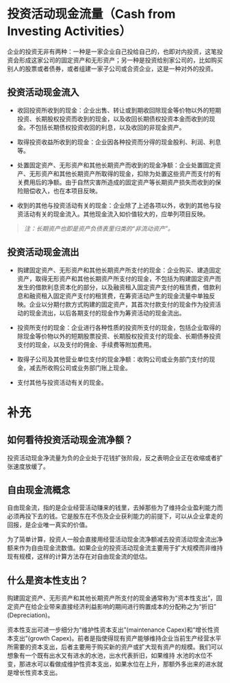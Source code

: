 # 投资活动现金流量（Cash from Investing Activities）

企业的投资无非有两种：一种是一家企业自己投给自己的，也即对内投资，这笔投资会形成这家公司的固定资产和无形资产；另一种是投资给别家公司的，比如购买别人的股票或者债券，或者组建一家子公司或合资企业，这是一种对外的投资。


## 投资活动现金流入

- 收回投资所收到的现金：企业出售、转让或到期收回除现金等价物以外的短期投资、长期股权投资而收到的现金，以及收回长期债权投资本金而收到的现金。不包括长期债权投资收回的利息，以及收回的非现金资产。

- 取得投资收益所收到的现金：企业因各种投资而分得的现金股利、利润、利息等。

- 处置固定资产、无形资产和其他长期资产而收到的现金净额：企业处置固定资产、无形资产和其他长期资产所取得的现金，扣除为处置这些资产而支付的有关费用后的净额。由于自然灾害所造成的固定资产等长期资产损失而收到的保险赔偿收入，也在本项目反映。

- 收到的其他与投资活动有关的现金：企业除了上述各项以外，收到的其他与投资活动有关的现金流入。其他现金流入如价值较大的，应单列项目反映。

>*注：长期资产也即是资产负债表里归类的“非流动资产”。*

## 投资活动现金流出

- 购建固定资产、无形资产和其他长期资产所支付的现金：企业购买、建造固定资产，取得无形资产和其他长期资产所支付的现金，不包括为购建固定资产而发生的借款利息资本化的部分，以及融资租入固定资产支付的租赁费，借款利息和融资租入固定资产支付的租赁费，在筹资活动产生的现金流量中单独反映。企业以分期付款方式购建的固定资产，其首次付款支付的现金作为投资活动的现金流出，以后各期支付的现金作为筹资活动的现金流出。

- 投资所支付的现金：企业进行各种性质的投资所支付的现金，包括企业取得的除现金等价物以外的短期股票投资、长期股权投资支付的现金、长期债券投资支付的现金，以及支付的佣金、手续费等附加费用。

- 取得子公司及其他营业单位支付的现金净额：收购公司或业务部门支付的现金，减去所收购公司或业务部门账上现金。

- 支付其他与投资活动有关的现金。

# 补充

## 如何看待投资活动现金流净额？

投资活动现金净流量为负的企业处于花钱扩张阶段，反之表明企业正在收缩或者扩张速度放缓了。

## 自由现金流概念

自由现金流，指的是企业经营活动赚来的钱里，去掉那些为了维持企业盈利能力而必须再投下去的钱。它是股东在不伤及企业获利能力的前提下，可以从企业拿走的回报，是企业唯一真实的价值。

为了简单计算，投资人一般会直接用经营活动现金流净额减去投资活动现金流出净额来作为自由现金流数值。如果企业的投资活动现金流主要用于扩大规模而非维持现有规模，这样的计算方法存在对自由现金流的低估。

## 什么是资本性支出？

购建固定资产、无形资产和其他长期资产所支付的现金通常称为“资本性支出”，固定资产在给企业带来直接经济利益影响的期间进行购置成本的分配称之为“折旧” (Depreciation)。

资本性支出可进一步细分为“维护性资本支出”(maintenance Capex)和“增长性资本支出”(growth Capex)。前者是指使得现有资产能够维持企业当前生产经营水平所需要的资本支出，后者主要用于购买新的资产或扩大现有资产的规模。我们可以想象有一个既有出水又有进水的水池，出水代表折旧，如果维持
水池的水位不变，那进水可以看做成维护性资本支出，如果水位在上升，那额外多出来的进水就是增长性资本支出。
